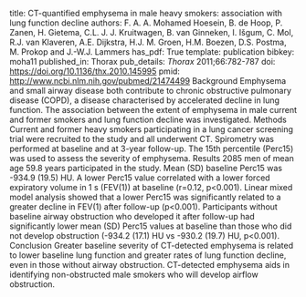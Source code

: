 title: CT-quantified emphysema in male heavy smokers: association with lung function decline
authors: F. A. A. Mohamed Hoesein, B. de Hoop, P. Zanen, H. Gietema, C.L. J. J. Kruitwagen, B. van Ginneken, I. Išgum, C. Mol, R.J. van Klaveren, A.E. Dijkstra, H.J. M. Groen, H.M. Boezen, D.S. Postma, M. Prokop and J.-W.J. Lammers
has_pdf: True
template: publication
bibkey: moha11
published_in: Thorax
pub_details: <i>Thorax</i> 2011;66:782-787
doi: https://doi.org/10.1136/thx.2010.145995
pmid: http://www.ncbi.nlm.nih.gov/pubmed/21474499
Background Emphysema and small airway disease both contribute to chronic obstructive pulmonary disease (COPD), a disease characterised by accelerated decline in lung function. The association between the extent of emphysema in male current and former smokers and lung function decline was investigated. Methods Current and former heavy smokers participating in a lung cancer screening trial were recruited to the study and all underwent CT. Spirometry was performed at baseline and at 3-year follow-up. The 15th percentile (Perc15) was used to assess the severity of emphysema. Results 2085 men of mean age 59.8 years participated in the study. Mean (SD) baseline Perc15 was -934.9 (19.5) HU. A lower Perc15 value correlated with a lower forced expiratory volume in 1 s (FEV(1)) at baseline (r=0.12, p<0.001). Linear mixed model analysis showed that a lower Perc15 was significantly related to a greater decline in FEV(1) after follow-up (p<0.001). Participants without baseline airway obstruction who developed it after follow-up had significantly lower mean (SD) Perc15 values at baseline than those who did not develop obstruction (-934.2 (17.1) HU vs -930.2 (19.7) HU, p<0.001). Conclusion Greater baseline severity of CT-detected emphysema is related to lower baseline lung function and greater rates of lung function decline, even in those without airway obstruction. CT-detected emphysema aids in identifying non-obstructed male smokers who will develop airflow obstruction.

